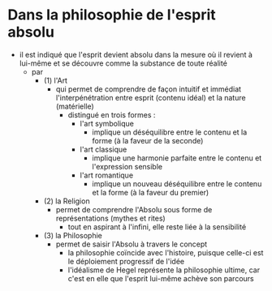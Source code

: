 # Dans la philosophie de l'esprit absolu
- il est indiqué que l'esprit devient absolu dans la mesure où il revient à lui-même et se découvre comme la substance de toute réalité 
  - par 
    - (1) l'Art
      - qui permet de comprendre de façon intuitif et immédiat l'interpénétration entre esprit (contenu idéal) et la nature (matérielle)
        - distingué en trois formes :
          - l'art symbolique
            - implique un déséquilibre entre le contenu et la forme (à la faveur de la seconde)
          - l'art classique
            - implique une harmonie parfaite entre le contenu et l'expression sensible
          - l'art romantique
            - implique un nouveau déséquilibre entre le contenu et la forme (à la faveur du premier)
    - (2) la Religion
      - permet de comprendre l'Absolu sous forme de représentations (mythes et rites)
        - tout en aspirant à l'infini, elle reste liée à la sensibilité 
    - (3) la Philosophie
      - permet de saisir l'Absolu à travers le concept
        - la philosophie coïncide avec l'histoire, puisque celle-ci est le déploiement progressif de l'idée       
        - l'idéalisme de Hegel représente la philosophie ultime, car c'est en elle que l'esprit lui-même achève son parcours
